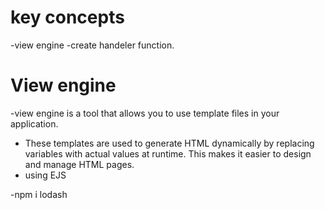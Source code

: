 # key concepts

-view engine
-create handeler function.

# View engine

-view engine is a tool that allows you to use template files in your application.

- These templates are used to generate HTML dynamically by replacing variables with actual values at runtime. This makes it easier to design and manage HTML pages.
- using EJS

-npm i lodash
